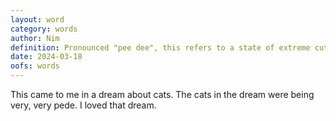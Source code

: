 ```yaml
---
layout: word
category: words
author: Nim
definition: Pronounced "pee dee", this refers to a state of extreme cuteness and patheticness, like a kitten wrapped up in a towel, or when you are sick and you want to sink into the couch cushions with a cookie balanced on your chest.
date: 2024-03-18
oofs: words
---
```

This came to me in a dream about cats. The cats in the dream were being very, very pede. I loved that dream.